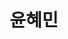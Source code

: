 --- 
# 표시 이름
title: 윤혜민

# 이름 발음 (선택 사항)
name_pronunciation: Hyemin-Youn

# 전체 이름 (SEO용)
first_name: 혜민
last_name: 윤

# 상태 이모지
status:
  icon: 😃

# 이 사이트의 주요 사용자입니까?
superuser: true

# 역할/직책/태그라인
role: 대학생

# 이력 섹션에 표시할 조직/소속
organizations:
  - name: 전북대학교
    url: https://www.jbnu.ac.kr/kor/

# 소셜 네트워크 링크
profiles:
  - icon: at-symbol
    url: 'mailto:hyemin9973@gmail.com'
    label: 이메일 보내기
  - icon: brands/github
    url: https://github.com/Hyemin-Youn
  - icon: brands/linkedin
    url: https://www.linkedin.com/in/Hyemin-Youn
  - icon: brands/instagram
    url: https://www.instagram.com/yunemin__?igsh=MWMwZ3JvbmJmZ2JoYw%3D%3D&utm_source=qr

education:
  - area: 컴퓨터공학과
    institution: 전북대학교
    date_start: 2023-03-02
    date_end: 2025-08-31
    summary: |
      전북대학교에서 IT 정보공학과 복수전공을 하고 있습니다.
    button:
      text: 전북대학교 컴퓨터공학과
      url: 'https://csai.jbnu.ac.kr/csai/index.do'
  - area: 정치외교학과
    institution: 전북대학교
---